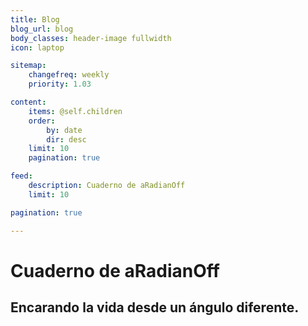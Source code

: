 ```yaml
---
title: Blog
blog_url: blog
body_classes: header-image fullwidth
icon: laptop

sitemap:
    changefreq: weekly
    priority: 1.03

content:
    items: @self.children
    order:
        by: date
        dir: desc
    limit: 10
    pagination: true

feed:
    description: Cuaderno de aRadianOff
    limit: 10

pagination: true

---
```

# Cuaderno de aRadianOff 
## Encarando la vida desde un ángulo diferente.
